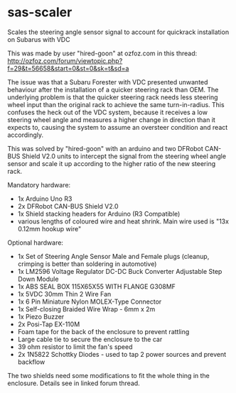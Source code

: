 # sas-scaler
Scales the steering angle sensor signal to account for quickrack installation on Subarus with VDC

This was made by user "hired-goon" at ozfoz.com in this thread: http://ozfoz.com/forum/viewtopic.php?f=29&t=56658&start=0&st=0&sk=t&sd=a

The issue was that a Subaru Forester with VDC presented unwanted behaviour after the installation of a quicker steering rack than OEM.
The underlying problem is that the quicker steering rack needs less steering wheel input than the original rack to achieve the same turn-in-radius.
This confuses the heck out of the VDC system, because it receives a low steering wheel angle and measures a higher change in direction than it expects to, causing the system to assume an oversteer condition and react accordingly.

This was solved by "hired-goon" with an arduino and two DFRobot CAN-BUS Shield V2.0 units to intercept the signal from the steering wheel angle sensor and scale it up according to the higher ratio of the new steering rack.

Mandatory hardware:

- 1x Arduino Uno R3
- 2x DFRobot CAN-BUS Shield V2.0
- 1x Shield stacking headers for Arduino (R3 Compatible)
- various lengths of coloured wire and heat shrink. Main wire used is "13x 0.12mm hookup wire"

Optional hardware:

- 1x Set of Steering Angle Sensor Male and Female plugs (cleanup, crimping is better than soldering in automotive)
- 1x LM2596 Voltage Regulator DC-DC Buck Converter Adjustable Step Down Module
- 1x ABS SEAL BOX 115X65X55 WITH FLANGE G308MF
- 1x 5VDC 30mm Thin 2 Wire Fan
- 1x 6 Pin Miniature Nylon MOLEX-Type Connector
- 1x Self-closing Braided Wire Wrap - 6mm x 2m
- 1x Piezo Buzzer 
- 2x Posi-Tap EX-110M
- Foam tape for the back of the enclosure to prevent rattling
- Large cable tie to secure the enclosure to the car
- 39 ohm resistor to limit the fan's speed
- 2x 1N5822 Schottky Diodes - used to tap 2 power sources and prevent backflow

The two shields need some modifications to fit the whole thing in the enclosure. Details see in linked forum thread.
